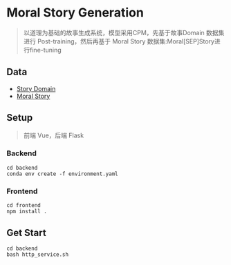 # Moral Story Generation
> 以道理为基础的故事生成系统，模型采用CPM，先基于故事Domain 数据集进行 Post-training，然后再基于 Moral Story 数据集:Moral[SEP]Story进行fine-tuning

## Data
* [Story Domain](https://cloud.tsinghua.edu.cn/d/0cf033b0c7c049be855d/?p=%2Foutgen&mode=list)
* [Moral Story](https://github.com/thu-coai/MoralStory)

## Setup
> 前端 Vue，后端 Flask
### Backend
```shell
cd backend
conda env create -f environment.yaml
```

### Frontend
```shell
cd frontend
npm install .
```
## Get Start
```shell
cd backend
bash http_service.sh
```

